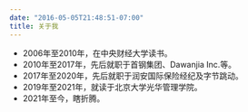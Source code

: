 ```yaml
---
date: "2016-05-05T21:48:51-07:00"
title: 关于我
---
```



- 2006年至2010年，在中央财经大学读书。
- 2010年至2017年，先后就职于首钢集团、Dawanjia Inc.等。
- 2017年至2020年，先后就职于润安国际保险经纪及字节跳动。
- 2019年至2021年，就读于北京大学光华管理学院。
- 2021年至今，瞎折腾。